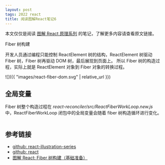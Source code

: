 ```yaml
---
layout: post
tags: 2022 react
title: 阅读图解React笔记6
---
```


本文仅仅是阅读 [图解 React 原理系列](https://7kms.github.io/react-illustration-series/) 的笔记，了解更多内容请查看原文链接。

Fiber 树构建

开发人员通过编程只能控制 ReactElement 树的结构，ReactElement 树驱动 Fiber 树，Fiber 树再驱动 DOM 树，最后展现到页面上。
所以 Fiber 树的构造过程，实际上就是 ReactElement 对象到 Fiber 对象的转换过程。

![]({{ "images/react-fiber-dom.svg" | relative_url }})

## 全局变量

Fiber 树整个构造过程在 _react-reconciler/src/ReactFiberWorkLoop.new.js_ 中，ReactFiberWorkLoop 闭包中的全局变量会随着 fiber 树构造循环进行变化。

```js

```

## 参考链接

- [github: react-illustration-series](https://github.com/7kms/react-illustration-series)
- [github: react](https://github.com/facebook/react)
- [图解 React: Fiber 树构建（基础准备）](https://7kms.github.io/react-illustration-series/main/fibertree-prepare/)
